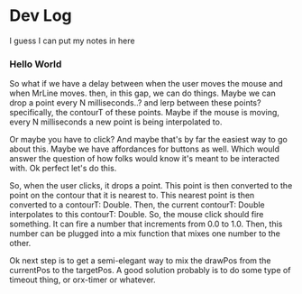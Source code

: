 
# Dev Log

I guess I can put my notes in here
### Hello World


So what if we have a delay
between when the user moves the mouse and when MrLine moves.
then, in this gap, we can do things.
Maybe we can drop a point every N milliseconds..?
and lerp between these points? specifically, the contourT of these points.
Maybe if the mouse is moving, every N milliseconds a new point is being interpolated to.

Or maybe you have to click? And maybe that's by far the easiest way to go about this.
Maybe we have affordances for buttons as well.
Which would answer the question of how folks would know it's meant to be interacted with.
Ok perfect let's do this.

So, when the user clicks, it drops a point.
This point is then converted to the point on the contour that it is nearest to.
This nearest point is then converted to a contourT: Double.
Then, the current contourT: Double interpolates to this contourT: Double.
So, the mouse click should fire something. It can fire a number that increments from 0.0 to 1.0.
Then, this number can be plugged into a mix function that mixes one number to the other.



Ok next step is to get a semi-elegant way to mix the drawPos from the currentPos to the targetPos.
A good solution probably is to do some type of timeout thing, or orx-timer or whatever.